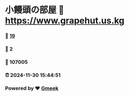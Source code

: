 # 小饅頭の部屋 :link: https://www.grapehut.us.kg 
### :page_facing_up: [19](https://www.grapehut.us.kg/tag.html) 
### :speech_balloon: 2 
### :hibiscus: 107005 
### :alarm_clock: 2024-11-30 15:44:51 
### Powered by :heart: [Gmeek](https://github.com/Meekdai/Gmeek)
